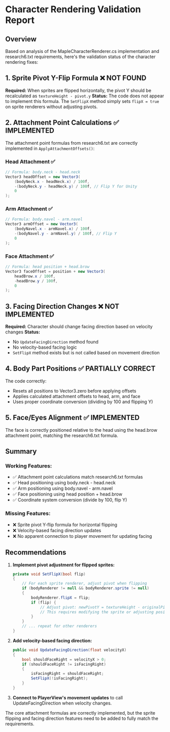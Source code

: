# Character Rendering Validation Report

## Overview
Based on analysis of the MapleCharacterRenderer.cs implementation and research6.txt requirements, here's the validation status of the character rendering fixes:

## 1. Sprite Pivot Y-Flip Formula ❌ NOT FOUND
**Required:** When sprites are flipped horizontally, the pivot Y should be recalculated as `textureHeight - pivot.y`
**Status:** The code does not appear to implement this formula. The `SetFlipX` method simply sets `flipX = true` on sprite renderers without adjusting pivots.

## 2. Attachment Point Calculations ✅ IMPLEMENTED
The attachment point formulas from research6.txt are correctly implemented in `ApplyAttachmentOffsets()`:

### Head Attachment ✅
```csharp
// Formula: body.neck - head.neck
Vector3 headOffset = new Vector3(
    (bodyNeck.x - headNeck.x) / 100f,
    -(bodyNeck.y - headNeck.y) / 100f, // Flip Y for Unity
    0
);
```

### Arm Attachment ✅
```csharp
// Formula: body.navel - arm.navel
Vector3 armOffset = new Vector3(
    (bodyNavel.x - armNavel.x) / 100f,
    -(bodyNavel.y - armNavel.y) / 100f, // Flip Y
    0
);
```

### Face Attachment ✅
```csharp
// Formula: head position + head.brow
Vector3 faceOffset = position + new Vector3(
    headBrow.x / 100f,
    -headBrow.y / 100f,
    0
);
```

## 3. Facing Direction Changes ❌ NOT IMPLEMENTED
**Required:** Character should change facing direction based on velocity changes
**Status:** 
- No `UpdateFacingDirection` method found
- No velocity-based facing logic
- `SetFlipX` method exists but is not called based on movement direction

## 4. Body Part Positions ✅ PARTIALLY CORRECT
The code correctly:
- Resets all positions to Vector3.zero before applying offsets
- Applies calculated attachment offsets to head, arm, and face
- Uses proper coordinate conversion (dividing by 100 and flipping Y)

## 5. Face/Eyes Alignment ✅ IMPLEMENTED
The face is correctly positioned relative to the head using the head.brow attachment point, matching the research6.txt formula.

## Summary

### Working Features:
- ✅ Attachment point calculations match research6.txt formulas
- ✅ Head positioning using body.neck - head.neck
- ✅ Arm positioning using body.navel - arm.navel  
- ✅ Face positioning using head position + head.brow
- ✅ Coordinate system conversion (divide by 100, flip Y)

### Missing Features:
- ❌ Sprite pivot Y-flip formula for horizontal flipping
- ❌ Velocity-based facing direction updates
- ❌ No apparent connection to player movement for updating facing

## Recommendations

1. **Implement pivot adjustment for flipped sprites:**
   ```csharp
   private void SetFlipX(bool flip)
   {
       // For each sprite renderer, adjust pivot when flipping
       if (bodyRenderer != null && bodyRenderer.sprite != null)
       {
           bodyRenderer.flipX = flip;
           if (flip) {
               // Adjust pivot: newPivotY = textureHeight - originalPivotY
               // This requires modifying the sprite or adjusting position
           }
       }
       // ... repeat for other renderers
   }
   ```

2. **Add velocity-based facing direction:**
   ```csharp
   public void UpdateFacingDirection(float velocityX)
   {
       bool shouldFaceRight = velocityX > 0;
       if (shouldFaceRight != isFacingRight)
       {
           isFacingRight = shouldFaceRight;
           SetFlipX(!isFacingRight);
       }
   }
   ```

3. **Connect to PlayerView's movement updates** to call UpdateFacingDirection when velocity changes.

The core attachment formulas are correctly implemented, but the sprite flipping and facing direction features need to be added to fully match the requirements.